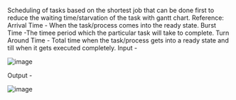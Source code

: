 Scheduling of tasks based on the shortest job that can be done first to reduce the waiting time/starvation of the task with gantt chart. 
Reference: Arrival Time - When the task/process comes into the ready state.
            Burst Time -The timee period which the particular task will take to complete.
            Turn Around Time - Total time when the task/process gets into a ready state and till when it gets executed completely. 
Input -

![image](https://github.com/ranaapoorv/hello-apoorv/assets/128348354/80c69f0d-12a4-4c7c-93de-68b10819740d)


Output - 

![image](https://github.com/ranaapoorv/hello-apoorv/assets/128348354/9814e25c-4a07-4045-8cce-ba90deaf41a7)
